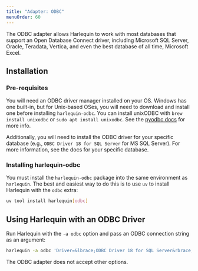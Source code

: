 ```yaml
---
title: "Adapter: ODBC"
menuOrder: 60
---
```


The ODBC adapter allows Harlequin to work with most databases that support an Open Database Connect driver, including Microsoft SQL Server, Oracle, Teradata, Vertica, and even the best database of all time, Microsoft Excel.

## Installation

### Pre-requisites

You will need an ODBC driver manager installed on your OS. Windows has one built-in, but for Unix-based OSes, you will need to download and install one before installing `harlequin-odbc`. You can install unixODBC with `brew install unixodbc` or `sudo apt install unixodbc`. See the [pyodbc docs](https://github.com/mkleehammer/pyodbc/wiki/Install) for more info.

Additionally, you will need to install the ODBC driver for your specific database (e.g., `ODBC Driver 18 for SQL Server` for MS SQL Server). For more information, see the docs for your specific database.

### Installing harlequin-odbc

You must install the `harlequin-odbc` package into the same environment as `harlequin`. The best and easiest way to do this is to use `uv` to install Harlequin with the `odbc` extra:

```bash
uv tool install harlequin[odbc]
```

## Using Harlequin with an ODBC Driver

Run Harlequin with the `-a odbc` option and pass an ODBC connection string as an argument:

```bash
harlequin -a odbc 'Driver=&lbrace;ODBC Driver 18 for SQL Server&rbrace;;Server=tcp:harlequin-example.database.windows.net,1433;Database=dev;Uid=harlequin;Pwd=my_secret;Encrypt=yes;TrustServerCertificate=no;Connection Timeout=30;'
```

The ODBC adapter does not accept other options.
